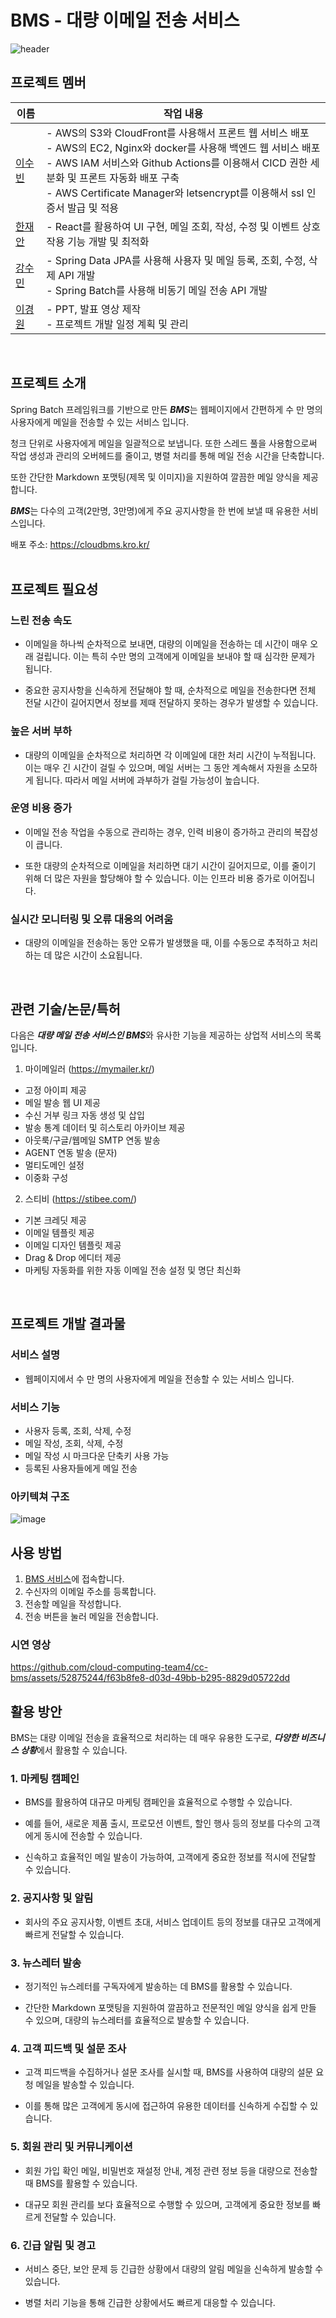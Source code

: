 # BMS - 대량 이메일 전송 서비스 
![header](https://capsule-render.vercel.app/api?type=waving&color=3ABEF9&height=250&section=header&text=📨Bulk%20Mailing%20Service&fontSize=70&fontAlignY=38&descAlignY=60&descAlign=62)

## 프로젝트 멤버

| 이름   | 작업 내용 |
|--------|-------------------------------------------------------------------------------------------------------------------------------------|
| [이수빈](https://github.com/02ggang9) | - AWS의 S3와 CloudFront를 사용해서 프론트 웹 서비스 배포<br>- AWS의 EC2, Nginx와 docker를 사용해 백엔드 웹 서비스 배포<br>- AWS IAM 서비스와 Github Actions를 이용해서 CICD 권한 세분화 및 프론트 자동화 배포 구축<br>- AWS Certificate Manager와 letsencrypt를 이용해서 ssl 인증서 발급 및 적용 |
| [한재안](https://github.com/JaeanHan) | - React를 활용하여 UI 구현, 메일 조회, 작성, 수정 및 이벤트 상호작용 기능 개발 및 최적화 |
| [강수민](https://github.com/wvssm) | - Spring Data JPA를 사용해 사용자 및 메일 등록, 조회, 수정, 삭제 API 개발<br>- Spring Batch를 사용해 비동기 메일 전송 API 개발  |
| [이경원](https://github.com/kyeongwon2) | - PPT, 발표 영상 제작<br>- 프로젝트 개발 일정 계획 및 관리 |
<br>

## 프로젝트 소개 
Spring Batch 프레임워크를 기반으로 만든 ***BMS***는 웹페이지에서 간편하게 수 만 명의 사용자에게 메일을 전송할 수 있는 서비스 입니다.

청크 단위로 사용자에게 메일을 일괄적으로 보냅니다. 또한 스레드 풀을 사용함으로써 작업 생성과 관리의 오버헤드를 줄이고, 병렬 처리를 통해 메일 전송 시간을 단축합니다.

또한 간단한 Markdown 포맷팅(제목 및 이미지)을 지원하여 깔끔한 메일 양식을 제공합니다.

***BMS***는 다수의 고객(2만명, 3만명)에게 주요 공지사항을 한 번에 보낼 때 유용한 서비스입니다.

배포 주소: https://cloudbms.kro.kr/
<br>
<br>

## 프로젝트 필요성 
### 느린 전송 속도
- 이메일을 하나씩 순차적으로 보내면, 대량의 이메일을 전송하는 데 시간이 매우 오래 걸립니다. 이는 특히 수만 명의 고객에게 이메일을 보내야 할 때 심각한 문제가 됩니다.
  
- 중요한 공지사항을 신속하게 전달해야 할 때, 순차적으로 메일을 전송한다면 전체 전달 시간이 길어지면서 정보를 제때 전달하지 못하는 경우가 발생할 수 있습니다.

### 높은 서버 부하
- 대량의 이메일을 순차적으로 처리하면 각 이메일에 대한 처리 시간이 누적됩니다. 
이는 매우 긴 시간이 걸릴 수 있으며, 메일 서버는 그 동안 계속해서 자원을 소모하게 됩니다. 따라서 메일 서버에 과부하가 걸릴 가능성이 높습니다.

### 운영 비용 증가
- 이메일 전송 작업을 수동으로 관리하는 경우, 인력 비용이 증가하고 관리의 복잡성이 큽니다.
  
- 또한 대량의 순차적으로 이메일을 처리하면 대기 시간이 길어지므로, 이를 줄이기 위해 더 많은 자원을 할당해야 할 수 있습니다. 이는 인프라 비용 증가로 이어집니다.
  
### 실시간 모니터링 및 오류 대응의 어려움
- 대량의 이메일을 전송하는 동안 오류가 발생했을 때, 이를 수동으로 추적하고 처리하는 데 많은 시간이 소요됩니다.
<br>

## 관련 기술/논문/특허
다음은 ***대량 메일 전송 서비스인 BMS***와 유사한 기능을 제공하는 상업적 서비스의 목록입니다.

1.	마이메일러 (https://mymailer.kr/)
- 고정 아이피 제공
- 메일 발송 웹 UI 제공
- 수신 거부 링크 자동 생성 및 삽입
- 발송 통계 데이터 및 히스토리 아카이브 제공
- 아웃룩/구글/웹메일 SMTP 연동 발송
- AGENT 연동 발송 (문자)
- 멀티도메인 설정
- 이중화 구성

2.	스티비 (https://stibee.com/)
- 기본 크레딧 제공
- 이메일 템플릿 제공
- 이메일 디자인 템플릿 제공
- Drag & Drop 에디터 제공
- 마케팅 자동화를 위한 자동 이메일 전송 설정 및 명단 최신화
<br>

## 프로젝트 개발 결과물
### 서비스 설명
- 웹페이지에서 수 만 명의 사용자에게 메일을 전송할 수 있는 서비스 입니다.

### 서비스 기능
- 사용자 등록, 조회, 삭제, 수정
- 메일 작성, 조회, 삭제, 수정
- 메일 작성 시 마크다운 단축키 사용 가능
- 등록된 사용자들에게 메일 전송 

### 아키텍쳐 구조
![image](https://github.com/cloud-computing-team4/cc-bms/assets/52875244/f42cd092-7567-4531-adea-714146c24ad6)


## 사용 방법
1. [BMS 서비스](https://cloudbms.kro.kr/)에 접속합니다.
2. 수신자의 이메일 주소를 등록합니다.
3. 전송할 메일을 작성합니다.
4. 전송 버튼을 눌러 메일을 전송합니다.

### 시연 영상
https://github.com/cloud-computing-team4/cc-bms/assets/52875244/f63b8fe8-d03d-49bb-b295-8829d05722dd


## 활용 방안 

BMS는 대량 이메일 전송을 효율적으로 처리하는 데 매우 유용한 도구로, ***다양한 비즈니스 상황***에서 활용할 수 있습니다. 

### 1. 마케팅 캠페인
- BMS를 활용하여 대규모 마케팅 캠페인을 효율적으로 수행할 수 있습니다. 
  
- 예를 들어, 새로운 제품 출시, 프로모션 이벤트, 할인 행사 등의 정보를 다수의 고객에게 동시에 전송할 수 있습니다. 

- 신속하고 효율적인 메일 발송이 가능하여, 고객에게 중요한 정보를 적시에 전달할 수 있습니다.

### 2. 공지사항 및 알림
- 회사의 주요 공지사항, 이벤트 초대, 서비스 업데이트 등의 정보를 대규모 고객에게 빠르게 전달할 수 있습니다.

### 3. 뉴스레터 발송
- 정기적인 뉴스레터를 구독자에게 발송하는 데 BMS를 활용할 수 있습니다.

- 간단한 Markdown 포맷팅을 지원하여 깔끔하고 전문적인 메일 양식을 쉽게 만들 수 있으며, 대량의 뉴스레터를 효율적으로 발송할 수 있습니다.

### 4. 고객 피드백 및 설문 조사
- 고객 피드백을 수집하거나 설문 조사를 실시할 때, BMS를 사용하여 대량의 설문 요청 메일을 발송할 수 있습니다. 

- 이를 통해 많은 고객에게 동시에 접근하여 유용한 데이터를 신속하게 수집할 수 있습니다.

### 5. 회원 관리 및 커뮤니케이션
- 회원 가입 확인 메일, 비밀번호 재설정 안내, 계정 관련 정보 등을 대량으로 전송할 때 BMS를 활용할 수 있습니다. 
  
- 대규모 회원 관리를 보다 효율적으로 수행할 수 있으며, 고객에게 중요한 정보를 빠르게 전달할 수 있습니다.

### 6. 긴급 알림 및 경고
- 서비스 중단, 보안 문제 등 긴급한 상황에서 대량의 알림 메일을 신속하게 발송할 수 있습니다. 

- 병렬 처리 기능을 통해 긴급한 상황에서도 빠르게 대응할 수 있습니다.
